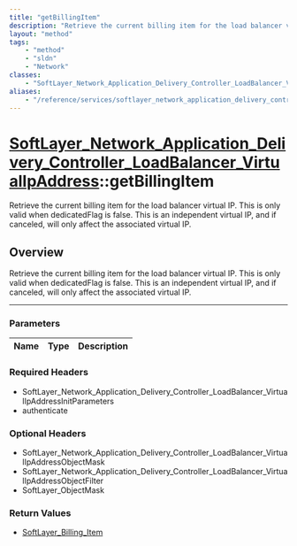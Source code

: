 ```yaml
---
title: "getBillingItem"
description: "Retrieve the current billing item for the load balancer virtual IP. This is only valid when dedicatedFlag is false. This... "
layout: "method"
tags:
    - "method"
    - "sldn"
    - "Network"
classes:
    - "SoftLayer_Network_Application_Delivery_Controller_LoadBalancer_VirtualIpAddress"
aliases:
    - "/reference/services/softlayer_network_application_delivery_controller_loadbalancer_virtualipaddress/getBillingItem"
---
```

# [SoftLayer_Network_Application_Delivery_Controller_LoadBalancer_VirtualIpAddress](/reference/services/SoftLayer_Network_Application_Delivery_Controller_LoadBalancer_VirtualIpAddress)::getBillingItem


Retrieve the current billing item for the load balancer virtual IP. This is only valid when dedicatedFlag is false. This is an independent virtual IP, and if canceled, will only affect the associated virtual IP.


## Overview 
Retrieve the current billing item for the load balancer virtual IP. This is only valid when dedicatedFlag is false. This is an independent virtual IP, and if canceled, will only affect the associated virtual IP.

-----

### Parameters 
|Name | Type | Description |
| --- | --- | --- |


### Required Headers
* SoftLayer_Network_Application_Delivery_Controller_LoadBalancer_VirtualIpAddressInitParameters
* authenticate


### Optional Headers
* SoftLayer_Network_Application_Delivery_Controller_LoadBalancer_VirtualIpAddressObjectMask
* SoftLayer_Network_Application_Delivery_Controller_LoadBalancer_VirtualIpAddressObjectFilter
* SoftLayer_ObjectMask

### Return Values
* <a href='/reference/datatypes/SoftLayer_Billing_Item'>SoftLayer_Billing_Item </a>




